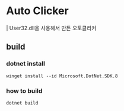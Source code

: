 # Auto Clicker
| User32.dll을 사용해서 만든 오토클리커

## build

### dotnet install
```
winget install --id Microsoft.DotNet.SDK.8
```

### how to build
```sh
dotnet build
```